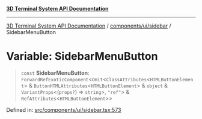 [**3D Terminal System API Documentation**](../../../../README.md)

***

[3D Terminal System API Documentation](../../../../README.md) / [components/ui/sidebar](../README.md) / SidebarMenuButton

# Variable: SidebarMenuButton

> `const` **SidebarMenuButton**: `ForwardRefExoticComponent`\<`Omit`\<`ClassAttributes`\<`HTMLButtonElement`\> & `ButtonHTMLAttributes`\<`HTMLButtonElement`\> & `object` & `VariantProps`\<(`props?`) => `string`\>, `"ref"`\> & `RefAttributes`\<`HTMLButtonElement`\>\>

Defined in: [src/components/ui/sidebar.tsx:573](https://github.com/Dicommunitas/ThreeJS_Terminal_3D/blob/ddd5d4bcdcae7e6ea863634448491f6c8a8bd764/src/components/ui/sidebar.tsx#L573)
